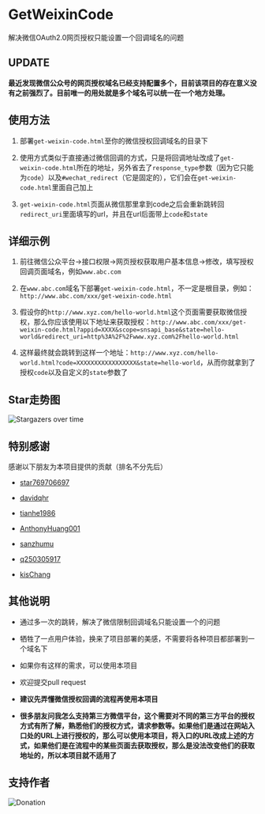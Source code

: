 # GetWeixinCode

解决微信OAuth2.0网页授权只能设置一个回调域名的问题

## UPDATE

**最近发现微信公众号的网页授权域名已经支持配置多个，目前该项目的存在意义没有之前强烈了。目前唯一的用处就是多个域名可以统一在一个地方处理。**

## 使用方法

1. 部署`get-weixin-code.html`至你的微信授权回调域名的目录下

2. 使用方式类似于直接通过微信回调的方式，只是将回调地址改成了`get-weixin-code.html`所在的地址，另外省去了`response_type`参数（因为它只能为`code`）以及`#wechat_redirect`（它是固定的），它们会在`get-weixin-code.html`里面自己加上

3. `get-weixin-code.html`页面从微信那里拿到code之后会重新跳转回`redirect_uri`里面填写的url，并且在url后面带上`code`和`state`

## 详细示例

1. 前往微信公众平台->接口权限->网页授权获取用户基本信息->修改，填写授权回调页面域名，例如`www.abc.com`

2. 在`www.abc.com`域名下部署`get-weixin-code.html`，不一定是根目录，例如：`http://www.abc.com/xxx/get-weixin-code.html`

3. 假设你的`http://www.xyz.com/hello-world.html`这个页面需要获取微信授权，那么你应该使用以下地址来获取授权：`http://www.abc.com/xxx/get-weixin-code.html?appid=XXXX&scope=snsapi_base&state=hello-world&redirect_uri=http%3A%2F%2Fwww.xyz.com%2Fhello-world.html`

4. 这样最终就会跳转到这样一个地址：`http://www.xyz.com/hello-world.html?code=XXXXXXXXXXXXXXXXX&state=hello-world`，从而你就拿到了授权`code`以及自定义的`state`参数了

## Star走势图

![Stargazers over time](https://starcharts.herokuapp.com/HADB/GetWeixinCode.svg)

## 特别感谢

感谢以下朋友为本项目提供的贡献（排名不分先后）

- [star769706697](https://github.com/star769706697)

- [davidqhr](https://github.com/davidqhr)

- [tianhe1986](https://github.com/tianhe1986)

- [AnthonyHuang001](https://github.com/AnthonyHuang001)

- [sanzhumu](https://github.com/sanzhumu)

- [q250305917](https://github.com/q250305917)

- [kisChang](https://github.com/kisChang)

## 其他说明

- 通过多一次的跳转，解决了微信限制回调域名只能设置一个的问题

- 牺牲了一点用户体验，换来了项目部署的美感，不需要将各种项目都部署到一个域名下

- 如果你有这样的需求，可以使用本项目

- 欢迎提交pull request

- **建议先弄懂微信授权回调的流程再使用本项目**

- **很多朋友问我怎么支持第三方微信平台，这个需要对不同的第三方平台的授权方式有所了解，熟悉他们的授权方式，请求参数等。如果他们是通过在网站入口处的URL上进行授权的，那么可以使用本项目，将入口的URL改成上述的方式，如果他们是在流程中的某些页面去获取授权，那么是没法改变他们的获取地址的，所以本项目就不适用了**

## 支持作者

![Donation](donation.jpg)

